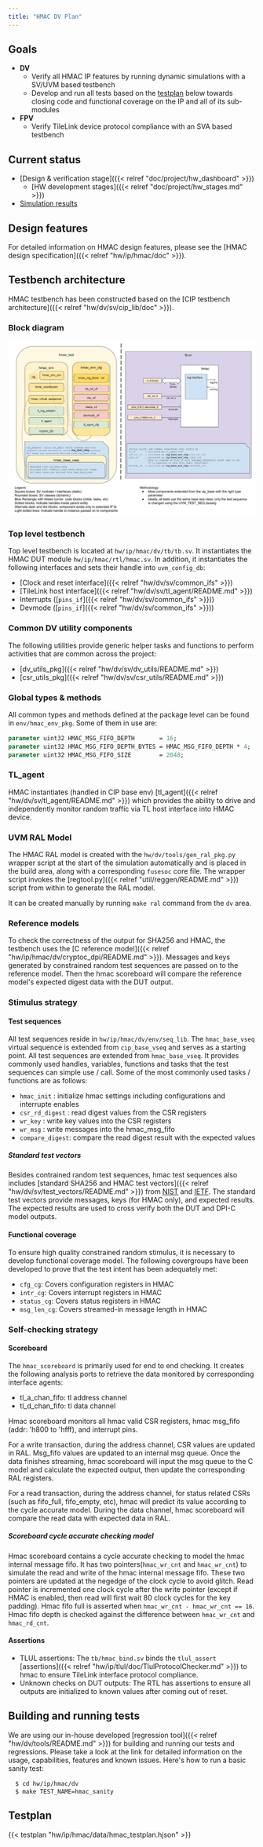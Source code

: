 ```yaml
---
title: "HMAC DV Plan"
---
```


## Goals
* **DV**
  * Verify all HMAC IP features by running dynamic simulations with a SV/UVM based testbench
  * Develop and run all tests based on the [testplan](#testplan) below towards closing code and functional coverage on the IP and all of its sub-modules
* **FPV**
  * Verify TileLink device protocol compliance with an SVA based testbench

## Current status
* [Design & verification stage]({{< relref "doc/project/hw_dashboard" >}})
  * [HW development stages]({{< relref "doc/project/hw_stages.md" >}})
* [Simulation results](https://reports.opentitan.org/hw/ip/hmac/dv/latest/results.html)

## Design features
For detailed information on HMAC design features, please see the
[HMAC design specification]({{< relref "hw/ip/hmac/doc" >}}).

## Testbench architecture
HMAC testbench has been constructed based on the
[CIP testbench architecture]({{< relref "hw/dv/sv/cip_lib/doc" >}}).

### Block diagram
![Block diagram](tb.svg)

### Top level testbench
Top level testbench is located at `hw/ip/hmac/dv/tb/tb.sv`. It instantiates the
HMAC DUT module `hw/ip/hmac/rtl/hmac.sv`. In addition, it instantiates the following
interfaces and sets their handle into `uvm_config_db`:
* [Clock and reset interface]({{< relref "hw/dv/sv/common_ifs" >}})
* [TileLink host interface]({{< relref "hw/dv/sv/tl_agent/README.md" >}})
* Interrupts ([`pins_if`]({{< relref "hw/dv/sv/common_ifs" >}}))
* Devmode ([`pins_if`]({{< relref "hw/dv/sv/common_ifs" >}}))

### Common DV utility components
The following utilities provide generic helper tasks and functions to perform activities that are common across the project:
* [dv_utils_pkg]({{< relref "hw/dv/sv/dv_utils/README.md" >}})
* [csr_utils_pkg]({{< relref "hw/dv/sv/csr_utils/README.md" >}})

### Global types & methods
All common types and methods defined at the package level can be found in `env/hmac_env_pkg`.
Some of them in use are:
```systemverilog
parameter uint32 HMAC_MSG_FIFO_DEPTH       = 16;
parameter uint32 HMAC_MSG_FIFO_DEPTH_BYTES = HMAC_MSG_FIFO_DEPTH * 4;
parameter uint32 HMAC_MSG_FIFO_SIZE        = 2048;
```

### TL_agent
HMAC instantiates (handled in CIP base env) [tl_agent]({{< relref "hw/dv/sv/tl_agent/README.md" >}})
which provides the ability to drive and independently monitor random traffic via
TL host interface into HMAC device.

### UVM RAL Model
The HMAC RAL model is created with the `hw/dv/tools/gen_ral_pkg.py` wrapper script at the start of the simulation automatically and is placed in the build area, along with a corresponding `fusesoc` core file.
The wrapper script invokes the [regtool.py]({{< relref "util/reggen/README.md" >}}) script from within to generate the RAL model.

It can be created manually by running `make ral` command from the `dv` area.

### Reference models
To check the correctness of the output for SHA256 and HMAC, the testbench uses
the [C reference model]({{< relref "hw/ip/hmac/dv/cryptoc_dpi/README.md" >}}).
Messages and keys generated by constrained random test sequences are passed on to the
reference model. Then the hmac scoreboard will compare the reference model's expected
digest data with the DUT output.

### Stimulus strategy
#### Test sequences
All test sequences reside in `hw/ip/hmac/dv/env/seq_lib`. The `hmac_base_vseq`
virtual sequence is extended from `cip_base_vseq` and serves as a starting point.
All test sequences are extended from `hmac_base_vseq`. It provides commonly used handles,
variables, functions and tasks that the test sequences can simple use / call.
Some of the most commonly used tasks / functions are as follows:
* `hmac_init`     : initialize hmac settings including configurations and interrupte
  enables
* `csr_rd_digest` : read digest values from the CSR registers
* `wr_key`        : write key values into the CSR registers
* `wr_msg`        : write messages into the hmac_msg_fifo
* `compare_digest`: compare the read digest result with the expected values

##### Standard test vectors
Besides contrained random test sequences, hmac test sequences also includes [standard
SHA256 and HMAC test vectors]({{< relref "hw/dv/sv/test_vectors/README.md" >}}) from
[NIST](https://csrc.nist.gov/Projects/Cryptographic-Algorithm-Validation-Program/Secure-Hashing#shavs)
and [IETF](https://tools.ietf.org/html/rfc4868).
The standard test vectors provide messages, keys (for HMAC only), and expected
results. The expected results are used to cross verify both the DUT and DPI-C model outputs.

#### Functional coverage
To ensure high quality constrained random stimulus, it is necessary to develop
functional coverage model. The following covergroups have been developed to prove
that the test intent has been adequately met:
* `cfg_cg`: Covers configuration registers in HMAC
* `intr_cg`: Covers interrupt registers in HMAC
* `status_cg`: Covers status registers in HMAC
* `msg_len_cg`: Covers streamed-in message length in HMAC

### Self-checking strategy
#### Scoreboard
The `hmac_scoreboard` is primarily used for end to end checking. It creates the
following analysis ports to retrieve the data monitored by corresponding
interface agents:
* tl_a_chan_fifo: tl address channel
* tl_d_chan_fifo: tl data channel

Hmac scoreboard monitors all hmac valid CSR registers, hmac msg_fifo (addr:
'h800 to 'hfff), and interrupt pins.

For a write transaction, during the address channel, CSR values are updated in
RAL. Msg_fifo values are updated to an internal msg queue. Once the data
finishes streaming, hmac scoreboard will input the msg queue to the C model and
calculate the expected output, then update the corresponding RAL registers.

For a read transaction, during the address channel, for status related CSRs
(such as fifo_full, fifo_empty, etc), hmac will predict its value according to
the cycle accurate model. During the data channel, hmac scoreboard will compare
the read data with expected data in RAL.

##### Scoreboard cycle accurate checking model
Hmac scoreboard contains a cycle accurate checking to model the hmac
internal message fifo. It has two pointers(`hmac_wr_cnt` and `hmac_wr_cnt`) to simulate the
read and write of the hmac internal message fifo. These two pointers are updated at the
negedge of the clock cycle to avoid glitch. Read pointer is incremented one
clock cycle after the write pointer (except if HMAC is enabled, then read will
first wait 80 clock cycles for the key padding). Hmac fifo full is asserted when
`hmac_wr_cnt - hmac_wr_cnt == 16`. Hmac fifo depth is checked against the difference
between `hmac_wr_cnt` and `hmac_rd_cnt`.

#### Assertions
* TLUL assertions: The `tb/hmac_bind.sv` binds the `tlul_assert`
  [assertions]({{< relref "hw/ip/tlul/doc/TlulProtocolChecker.md" >}}) to hmac to ensure TileLink interface protocol compliance.
* Unknown checks on DUT outputs: The RTL has assertions to ensure all outputs are initialized to known values after coming out of reset.

## Building and running tests
We are using our in-house developed
[regression tool]({{< relref "hw/dv/tools/README.md" >}}) for building and running our tests and regressions.
Please take a look at the link for detailed information on the usage, capabilities, features and known
issues.
Here's how to run a basic sanity test:
```console
  $ cd hw/ip/hmac/dv
  $ make TEST_NAME=hmac_sanity
```

## Testplan
{{< testplan "hw/ip/hmac/data/hmac_testplan.hjson" >}}
